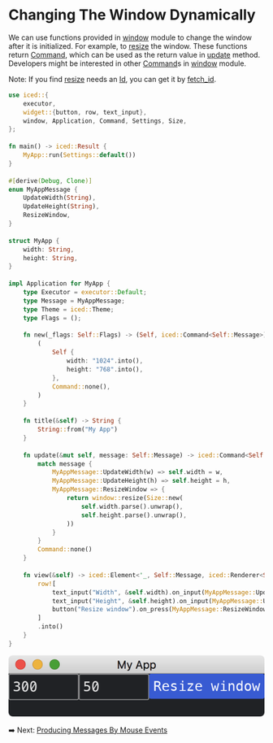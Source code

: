 # Changing The Window Dynamically

We can use functions provided in [window](https://docs.iced.rs/iced/window/index.html) module to change the window after it is initialized.
For example, to [resize](https://docs.iced.rs/iced/window/fn.resize.html) the window.
These functions return [Command](https://docs.iced.rs/iced/struct.Command.html), which can be used as the return value in [update](https://docs.iced.rs/iced/application/trait.Application.html#tymethod.update) method.
Developers might be interested in other [Command](https://docs.iced.rs/iced/struct.Command.html)s in [window](https://docs.iced.rs/iced/window/index.html) module.

Note: If you find [resize](https://docs.iced.rs/iced/window/fn.resize.html) needs an [Id](https://docs.iced.rs/iced/window/struct.Id.html), you can get it by [fetch_id](https://docs.iced.rs/iced/window/fn.fetch_id.html).

```rust
use iced::{
    executor,
    widget::{button, row, text_input},
    window, Application, Command, Settings, Size,
};

fn main() -> iced::Result {
    MyApp::run(Settings::default())
}

#[derive(Debug, Clone)]
enum MyAppMessage {
    UpdateWidth(String),
    UpdateHeight(String),
    ResizeWindow,
}

struct MyApp {
    width: String,
    height: String,
}

impl Application for MyApp {
    type Executor = executor::Default;
    type Message = MyAppMessage;
    type Theme = iced::Theme;
    type Flags = ();

    fn new(_flags: Self::Flags) -> (Self, iced::Command<Self::Message>) {
        (
            Self {
                width: "1024".into(),
                height: "768".into(),
            },
            Command::none(),
        )
    }

    fn title(&self) -> String {
        String::from("My App")
    }

    fn update(&mut self, message: Self::Message) -> iced::Command<Self::Message> {
        match message {
            MyAppMessage::UpdateWidth(w) => self.width = w,
            MyAppMessage::UpdateHeight(h) => self.height = h,
            MyAppMessage::ResizeWindow => {
                return window::resize(Size::new(
                    self.width.parse().unwrap(),
                    self.height.parse().unwrap(),
                ))
            }
        }
        Command::none()
    }

    fn view(&self) -> iced::Element<'_, Self::Message, iced::Renderer<Self::Theme>> {
        row![
            text_input("Width", &self.width).on_input(MyAppMessage::UpdateWidth),
            text_input("Height", &self.height).on_input(MyAppMessage::UpdateHeight),
            button("Resize window").on_press(MyAppMessage::ResizeWindow),
        ]
        .into()
    }
}
```

![Changing the window dynamically](./pic/changing_the_window_dynamically.png)

:arrow_right:  Next: [Producing Messages By Mouse Events](./producing_messages_by_mouse_events.md)
